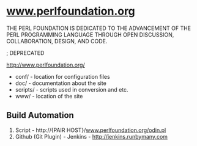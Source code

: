 www.perlfoundation.org
======================
THE PERL FOUNDATION IS DEDICATED TO THE ADVANCEMENT OF THE PERL PROGRAMMING LANGUAGE THROUGH OPEN DISCUSSION, COLLABORATION, DESIGN, AND CODE.

; DEPRECATED


http://www.perlfoundation.org/

* conf/ - location for configuration files
* doc/ - documentation about the site
* scripts/ - scripts used in conversion and etc.
* www/ - location of the site

Build Automation 
----------------
1. Script - http://{PAIR HOST}/www.perlfoundation.org/odin.pl
2. Github (Git Plugin) - Jenkins - http://jenkins.runbymany.com
